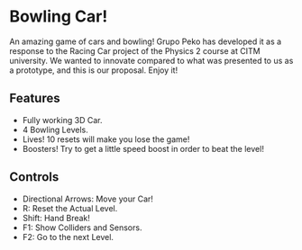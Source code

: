 # Bowling Car!
An amazing game of cars and bowling! Grupo Peko has developed it as a response to the Racing Car project of the Physics 2 course at CITM university. We wanted to innovate compared to what was presented to us as a prototype, and this is our proposal. Enjoy it!

## Features
- Fully working 3D Car.
- 4 Bowling Levels.
- Lives! 10 resets will make you lose the game!
- Boosters! Try to get a little speed boost in order to beat the level!

## Controls
- Directional Arrows: Move your Car!
- R: Reset the Actual Level.
- Shift: Hand Break!
- F1: Show Colliders and Sensors.
- F2: Go to the next Level.
